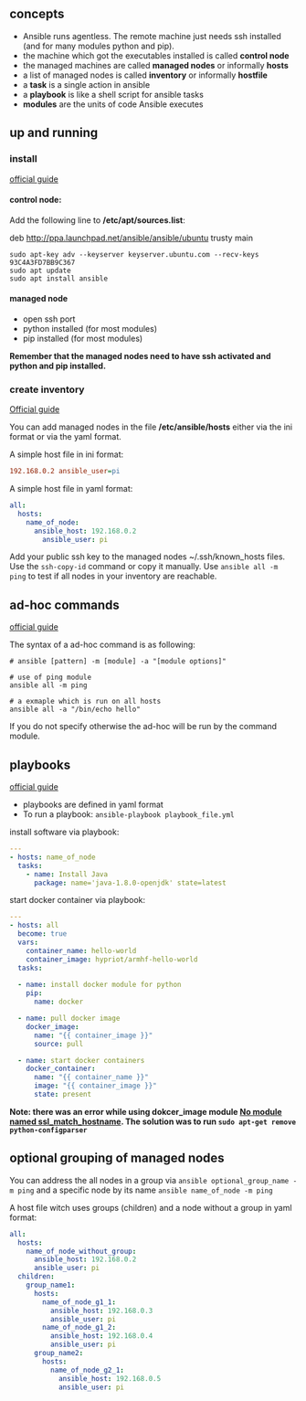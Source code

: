 
## concepts

- Ansible runs agentless. The remote machine just needs ssh installed (and for many modules python and pip).
- the machine which got the executables installed is called **control node**
- the managed machines are called **managed nodes** or informally **hosts**
- a list of managed nodes is called **inventory** or informally **hostfile**
- a **task** is a single action in ansible
- a **playbook** is like a shell script for ansible tasks
- **modules** are the units of code Ansible executes

## up and running

### install
[official guide](https://docs.ansible.com/ansible/latest/installation_guide/intro_installation.html#installing-ansible-on-debian)

#### control node:

Add the following line to **/etc/apt/sources.list**:

deb http://ppa.launchpad.net/ansible/ansible/ubuntu trusty main

```shell
sudo apt-key adv --keyserver keyserver.ubuntu.com --recv-keys 93C4A3FD7BB9C367
sudo apt update
sudo apt install ansible
```

#### managed node

- open ssh port
- python installed (for most modules)
- pip installed (for most modules)


**Remember that the managed nodes need to have ssh activated and python and pip installed.**

### create inventory

[Official guide](https://docs.ansible.com/ansible/latest/user_guide/intro_inventory.html)

You can add managed nodes in the file **/etc/ansible/hosts** either via the ini format or via the yaml format.

A simple host file in ini format:

```ini
192.168.0.2 ansible_user=pi
```

A simple host file in yaml format:

```yaml
all:
  hosts:
    name_of_node:
      ansible_host: 192.168.0.2
        ansible_user: pi
```

Add your public ssh key to the managed nodes ~/.ssh/known_hosts files. Use the `ssh-copy-id` command or copy it manually. Use `ansible all -m ping` to test if all nodes in your inventory are reachable. 


## ad-hoc commands

[official guide](https://docs.ansible.com/ansible/latest/user_guide/intro_adhoc.html#intro-adhoc)

The syntax of a ad-hoc command is as following:

```shell
# ansible [pattern] -m [module] -a "[module options]"

# use of ping module
ansible all -m ping

# a exmaple which is run on all hosts 
ansible all -a "/bin/echo hello"
```

If you do not specify otherwise the ad-hoc will be run by the command module.

## playbooks

[official guide](https://docs.ansible.com/ansible/latest/user_guide/playbooks.html#working-with-playbooks)

- playbooks are defined in yaml format
- To run a playbook: `ansible-playbook playbook_file.yml`

install software via playbook:

```yml
---
- hosts: name_of_node
  tasks:
    - name: Install Java
      package: name='java-1.8.0-openjdk' state=latest
```

start docker container via playbook:

```yml
---
- hosts: all
  become: true
  vars:
    container_name: hello-world
    container_image: hypriot/armhf-hello-world
  tasks:
  
  - name: install docker module for python
    pip:
      name: docker

  - name: pull docker image
    docker_image:
      name: "{{ container_image }}"
      source: pull

  - name: start docker containers
    docker_container:
      name: "{{ container_name }}"
      image: "{{ container_image }}"
      state: present
```

**Note: there was an error while using dokcer_image module [No module named ssl_match_hostname](https://github.com/docker/docker-py/issues/1502). The solution was to run `sudo apt-get remove python-configparser`**

## optional grouping of managed nodes

You can address the all nodes in a group via `ansible optional_group_name -m ping` and a specific node by its name `ansible name_of_node -m ping`

A host file witch uses groups (children) and a node without a group in yaml format:

```yaml
all:
  hosts:
    name_of_node_without_group:
      ansible_host: 192.168.0.2
      ansible_user: pi
  children:
    group_name1:
      hosts:
        name_of_node_g1_1:
          ansible_host: 192.168.0.3
          ansible_user: pi
        name_of_node_g1_2:
          ansible_host: 192.168.0.4
          ansible_user: pi
      group_name2:
        hosts:
          name_of_node_g2_1:
            ansible_host: 192.168.0.5
            ansible_user: pi
```